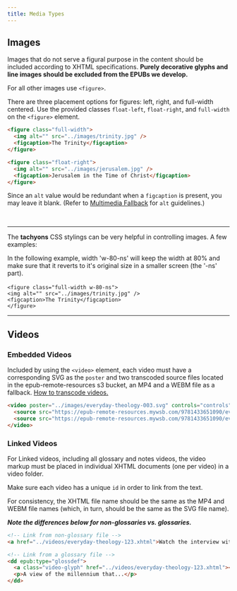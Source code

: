 ```yaml
---
title: Media Types
---
```

## Images

Images that do not serve a figural purpose in the content should be included according to XHTML specifications. **Purely decorative glyphs and line images should be excluded from the EPUBs we develop.**

For all other images use `<figure>`.

There are three placement options for figures: left, right, and full-width centered. Use the provided classes `float-left`, `float-right`, and `full-width` on the `<figure>` element.

```html
<figure class="full-width">
  <img alt="" src="../images/trinity.jpg" />
  <figcaption>The Trinity</figcaption>
</figure>

<figure class="float-right">
  <img alt="" src="../images/jerusalem.jpg" />
  <figcaption>Jerusalem in the Time of Christ</figcaption>
</figure>
```

Since an `alt` value would be redundant when a `figcaption` is present, you may leave it blank. (Refer to [Multimedia Fallback](html_style.html#Multimedia-Fallback) for `alt` guidelines.)

<br />

~~<hr />~~

The **tachyons** CSS stylings can be very helpful in controlling images. A few examples:

In the following example, width 'w-80-ns' will keep the width at 80% and make sure that it reverts to it's original size in a smaller screen (the '-ns' part). \
\
`<figure class="full-width w-80-ns">`\
`<img alt="" src="../images/trinity.jpg" />`\
`<figcaption>The Trinity</figcaption>`\
`</figure>`

<hr />

## Videos

### Embedded Videos

Included by using the `<video>` element, each video must have a corresponding SVG as the `poster` and two transcoded source files located in the epub-remote-resources s3 bucket, an MP4 and a WEBM file as a fallback. [How to transcode videos.](https://docs.google.com/document/d/1XziFW_5nUWsNkPK7hblfeaXe1MDCpfRRuyPP-EmyoM0/edit)

```html
<video poster="../images/everyday-theology-003.svg" controls="controls" preload="none">
  <source src="https://epub-remote-resources.mywsb.com/9781433651090/everyday-theology-003.mp4" type="video/mp4" />
  <source src="https://epub-remote-resources.mywsb.com/9781433651090/everyday-theology-003.webm" type="video/webm" />
</video>
```

### Linked Videos

For Linked videos, including all glossary and notes videos, the video markup must be placed in individual XHTML documents (one per video) in a video folder.

Make sure each video has a unique `id` in order to link from the text.

For consistency, the XHTML file name should be the same as the MP4 and WEBM file names (which, in turn, should be the same as the SVG file name).

_**Note the differences below for non-glossaries vs. glossaries.**_

```html
<!-- Link from non-glossary file -->
<a href="../videos/everyday-theology-123.xhtml">Watch the interview with Soandso.</a>

<!-- Link from a glossary file -->
<dd epub:type="glossdef">
  <a class="video-glyph" href="../videos/everyday-theology-123.xhtml"></a>
  <p>A view of the millennium that...</p>
</dd>
```
